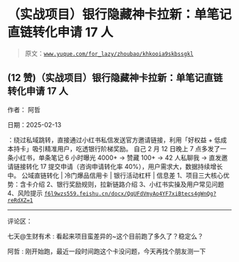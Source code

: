 # （实战项目）银行隐藏神卡拉新：单笔记直链转化申请 17 人

> 原文：[`www.yuque.com/for_lazy/zhoubao/khkooia9skbssgkl`](https://www.yuque.com/for_lazy/zhoubao/khkooia9skbssgkl)

## (12 赞)（实战项目）银行隐藏神卡拉新：单笔记直链转化申请 17 人

作者： 阿哲

日期：2025-02-13

：绕过私域跳转，直接通过小红书私信发送官方邀请链接，利用「好权益 + 低成本持卡」吸引精准用户，吃透银行阶梯奖励。 自己 2 月 12 日晚上 7 点多发了一条小红书，单条笔记 6 小时曝光 4000+ → 赞藏 100+ → 42 人私聊我 → 直发邀请链接转化 17 提交申请（咨询申请转化率 40%），用户需求大，数据持续增长中。 公域直链转化 | 冷门爆品信用卡 | 银行活动杠杆 | 信息差 1、项目三大核心优势：含卡介绍 2、银行奖励规则，拉新链路介绍 3、小红书实操及用户常见问题 4、风险提示 [`f6l9wzs559.feishu.cn/docx/QqUFdVmyAo4YF7xiBtecs4gWnQg?reRdXZ=1`](https://f6l9wzs559.feishu.cn/docx/QqUFdVmyAo4YF7xiBtecs4gWnQg?reRdXZ=1)

* * *

评论区：

七天@生财有术 : 看起来项目蛮差异的~这个目前跑了多久了？稳定么？

阿哲 : 刚开始跑，最近一段时间跑这个卡没问题，今天再找个朋友测一下